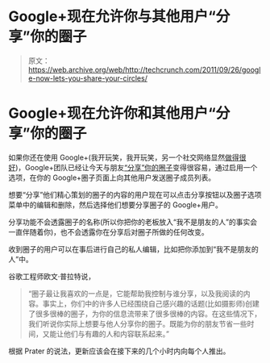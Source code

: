 # Google+现在允许你与其他用户“分享”你的圈子

> 原文：<https://web.archive.org/web/http://techcrunch.com/2011/09/26/google-now-lets-you-share-your-circles/>

# Google+现在允许你和其他用户“分享”你的圈子

如果你还在使用 Google+(我开玩笑，我开玩笑，另一个社交网络显然[做得很好](https://web.archive.org/web/20230313202738/https://plus.google.com/117388252776312694644/posts/K9Qf1UVNyGy))，Google+团队已经让今天与朋友[“分享”你的圈子](https://web.archive.org/web/20230313202738/https://plus.google.com/112710501221399450850/posts/LbvuSCTY7dG)变得很容易，通过启用一个选项，在你的 Google+圈子页面上向其他用户发送圈子成员列表。

想要“分享”他们精心策划的圈子的内容的用户现在可以点击分享按钮以及圈子选项菜单中的编辑和删除，然后选择他们想要分享圈子的 Google+用户。

分享功能不会透露圈子的名称(所以你把你的老板放入“我不是朋友的人”的事实会一直伴随着你)，也不会透露你在分享后对圈子所做的任何改变。

收到圈子的用户可以在事后进行自己的私人编辑，比如把你添加到“我不是朋友的人”中。

谷歌工程师欧文·普拉特说，

> “圈子最让我喜欢的一点是，它能帮助我控制与谁分享，以及我阅读的内容。事实上，你们中的许多人已经围绕自己感兴趣的话题(比如摄影师)创建了很多很棒的圈子，为你的信息流带来了很多很棒的内容。在这些情况下，我们听说你实际上想要与他人分享你的圈子。既能为你的朋友节省一些时间，又能让他们与有趣的人和内容联系起来。”

根据 Prater 的说法，更新应该会在接下来的几个小时内向每个人推出。